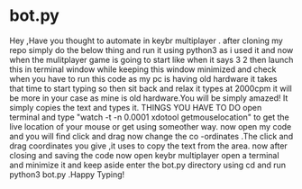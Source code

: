 # bot.py
Hey ,Have you thought to automate in keybr multiplayer .
after cloning my repo simply do the below thing and run it using python3 as i used it and now when the mulitplayer game is going to start like when it says 3 2 then launch this in terminal window while keeping this window minimized  and check when you have to run this code as my pc is having old hardware it takes that time to start typing  so then sit back and relax it types at 2000cpm it will be more in your case as mine is old hardware.You will be simply amazed! 
It simply copies the text and types it.
THINGS YOU HAVE TO DO
open terminal and type "watch -t -n 0.0001 xdotool getmouselocation" to get the live location of your mouse or get using someother way.
now open my code and you will find click and drag now change the co -ordinates .The click and drag coordinates you give ,it uses to copy the text from the area.
now after closing and saving the code now open keybr multiplayer open a terminal and minimize it and keep aside enter the bot.py directory using cd and run python3 bot.py .Happy Typing!
